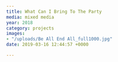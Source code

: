 ```yaml
---
title: What Can I Bring To The Party
media: mixed media
year: 2018
category: projects
images:
- "/uploads/Be All End All_full1000.jpg"
date: 2019-03-16 12:44:57 +0000

---
```

